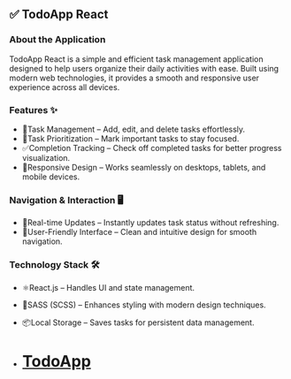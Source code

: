## ✅ TodoApp React  

### About the Application  
TodoApp React is a simple and efficient task management application designed to help users organize their daily activities with ease. Built using modern web technologies, it provides a smooth and responsive user experience across all devices.  

### Features ✨  
- 📝Task Management – Add, edit, and delete tasks effortlessly.  
- 📌Task Prioritization – Mark important tasks to stay focused.  
- ✅Completion Tracking – Check off completed tasks for better progress visualization.  
- 📱Responsive Design – Works seamlessly on desktops, tablets, and mobile devices.  

### Navigation & Interaction 🖥️  
- 🔄Real-time Updates – Instantly updates task status without refreshing.  
- 🎨User-Friendly Interface – Clean and intuitive design for smooth navigation.   

### Technology Stack 🛠️  
- ⚛️React.js – Handles UI and state management.  
- 🎨SASS (SCSS) – Enhances styling with modern design techniques.  
- 📦Local Storage – Saves tasks for persistent data management.  

- # [TodoApp](https://vovan4ik1.github.io/TodoApp-Landing/)
